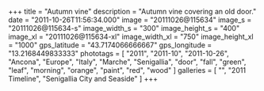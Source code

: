 +++
title = "Autumn vine"
description = "Autumn vine covering an old door."
date = "2011-10-26T11:56:34.000"
image = "20111026@115634"
image_s = "20111026@115634-s"
image_width_s = "300"
image_height_s = "400"
image_xl = "20111026@115634-xl"
image_width_xl = "750"
image_height_xl = "1000"
gps_latitude = "43.7174066666667"
gps_longitude = "13.2168449833333"
phototags = [ "2011", "2011-10", "2011-10-26", "Ancona", "Europe", "Italy", "Marche", "Senigallia", "door", "fall", "green", "leaf", "morning", "orange", "paint", "red", "wood" ]
galleries = [ "", "2011 Timeline", "Senigallia City and Seaside" ]
+++
